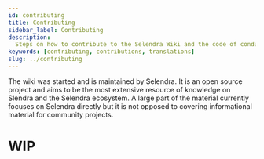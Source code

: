 ```yaml
---
id: contributing
title: Contributing
sidebar_label: Contributing
description:
  Steps on how to contribute to the Selendra Wiki and the code of conduct to keep in mind.
keywords: [contributing, contributions, translations]
slug: ../contributing
---
```


The wiki was started and is maintained by Selendra. It is an open source project and aims to
be the most extensive resource of knowledge on Slendra and the Selendra ecosystem. A large part of
the material currently focuses on Selendra directly but it is not opposed to covering informational
material for community projects.


# WIP

